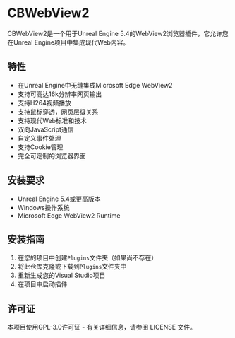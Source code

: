 # CBWebView2

CBWebView2是一个用于Unreal Engine 5.4的WebView2浏览器插件，它允许您在Unreal Engine项目中集成现代Web内容。

## 特性

- 在Unreal Engine中无缝集成Microsoft Edge WebView2
- 支持可高达16k分辨率网页输出
- 支持H264视频播放
- 支持鼠标穿透，网页层级关系
- 支持现代Web标准和技术
- 双向JavaScript通信
- 自定义事件处理
- 支持Cookie管理
- 完全可定制的浏览器界面

## 安装要求

- Unreal Engine 5.4或更高版本
- Windows操作系统
- Microsoft Edge WebView2 Runtime

## 安装指南

1. 在您的项目中创建`Plugins`文件夹（如果尚不存在）
2. 将此仓库克隆或下载到`Plugins`文件夹中
3. 重新生成您的Visual Studio项目
4. 在项目中启动插件

## 许可证
本项目使用GPL-3.0许可证 - 有关详细信息，请参阅 LICENSE 文件。

